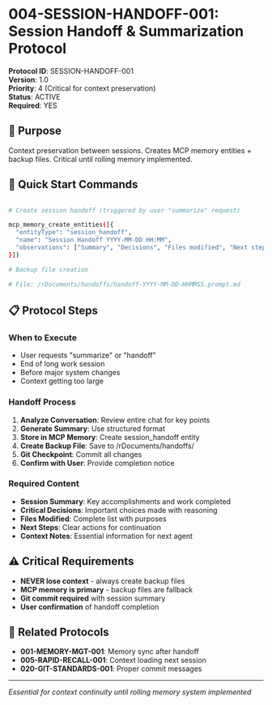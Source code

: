 # 004-SESSION-HANDOFF-001: Session Handoff & Summarization Protocol

**Protocol ID**: SESSION-HANDOFF-001  
**Version**: 1.0  
**Priority**: 4 (Critical for context preservation)  
**Status**: ACTIVE  
**Required**: YES  

## 🎯 **Purpose**

Context preservation between sessions. Creates MCP memory entities + backup files. Critical until rolling memory implemented.

## 🚀 **Quick Start Commands**

```bash

# Create session handoff (triggered by user "summarize" request)

mcp_memory_create_entities([{
  "entityType": "session_handoff",
  "name": "Session Handoff YYYY-MM-DD HH:MM",
  "observations": ["Summary", "Decisions", "Files modified", "Next steps"]
}])

# Backup file creation

# File: /rDocuments/handoffs/handoff-YYYY-MM-DD-HHMMSS.prompt.md

```

## 📋 **Protocol Steps**

### **When to Execute**

- User requests "summarize" or "handoff"
- End of long work session
- Before major system changes
- Context getting too large

### **Handoff Process**

1. **Analyze Conversation**: Review entire chat for key points
2. **Generate Summary**: Use structured format
3. **Store in MCP Memory**: Create session_handoff entity
4. **Create Backup File**: Save to /rDocuments/handoffs/
5. **Git Checkpoint**: Commit all changes
6. **Confirm with User**: Provide completion notice

### **Required Content**

- **Session Summary**: Key accomplishments and work completed
- **Critical Decisions**: Important choices made with reasoning
- **Files Modified**: Complete list with purposes
- **Next Steps**: Clear actions for continuation
- **Context Notes**: Essential information for next agent

## ⚠️ **Critical Requirements**

- **NEVER lose context** - always create backup files
- **MCP memory is primary** - backup files are fallback
- **Git commit required** with session summary
- **User confirmation** of handoff completion

## 🔗 **Related Protocols**

- **001-MEMORY-MGT-001**: Memory sync after handoff
- **005-RAPID-RECALL-001**: Context loading next session
- **020-GIT-STANDARDS-001**: Proper commit messages

---
*Essential for context continuity until rolling memory system implemented*
